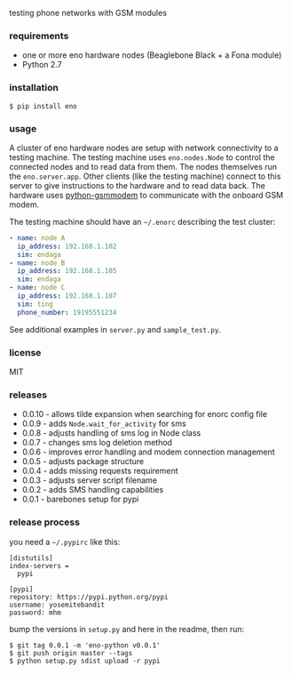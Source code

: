 testing phone networks with GSM modules


### requirements
* one or more eno hardware nodes (Beaglebone Black + a Fona module)
* Python 2.7


### installation

```shell
$ pip install eno
```


### usage
A cluster of eno hardware nodes are setup
with network connectivity to a testing machine.
The testing machine uses `eno.nodes.Node` to control the connected nodes
and to read data from them.
The nodes themselves run the `eno.server.app`.
Other clients (like the testing machine) connect to this server
to give instructions to the hardware and to read data back.
The hardware uses [python-gsmmodem](https://github.com/faucamp/python-gsmmodem)
to communicate with the onboard GSM modem.

The testing machine should have an `~/.enorc` describing the test cluster:

```yaml
- name: node A
  ip_address: 192.168.1.102
  sim: endaga
- name: node B
  ip_address: 192.168.1.105
  sim: endaga
- name: node C
  ip_address: 192.168.1.107
  sim: ting
  phone_number: 19195551234
```

See additional examples in `server.py` and `sample_test.py`.


### license
MIT


### releases
* 0.0.10 - allows tilde expansion when searching for enorc config file
* 0.0.9 - adds `Node.wait_for_activity` for sms
* 0.0.8 - adjusts handling of sms log in Node class
* 0.0.7 - changes sms log deletion method
* 0.0.6 - improves error handling and modem connection management
* 0.0.5 - adjusts package structure
* 0.0.4 - adds missing requests requirement
* 0.0.3 - adjusts server script filename
* 0.0.2 - adds SMS handling capabilities
* 0.0.1 - barebones setup for pypi


### release process
you need a `~/.pypirc` like this:

```
[distutils]
index-servers =
  pypi

[pypi]
repository: https://pypi.python.org/pypi
username: yosemitebandit
password: mhm
```

bump the versions in `setup.py` and here in the readme, then run:

```shell
$ git tag 0.0.1 -m 'eno-python v0.0.1'
$ git push origin master --tags
$ python setup.py sdist upload -r pypi
```
